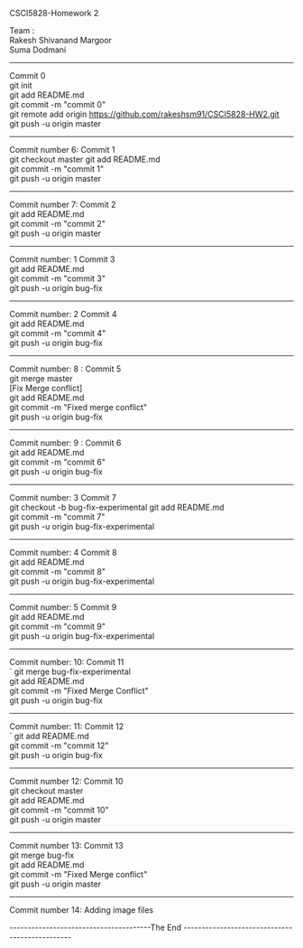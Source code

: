 CSCI5828-Homework 2

Team : <br>
Rakesh Shivanand Margoor<br> 
Suma Dodmani<br>

-----------------
Commit 0 <br>
git init <br>
git add README.md <br>
git commit -m "commit 0"<br> 
git remote add origin https://github.com/rakeshsm91/CSCI5828-HW2.git <br>
git push -u origin master <br>

-----------------
Commit number 6: Commit 1 <br>
git checkout master
git add README.md <br>
git commit -m "commit 1"<br> 
git push -u origin master <br>

-----------------
Commit number 7: Commit 2 <br>
git add README.md <br>
git commit -m "commit 2"<br> 
git push -u origin master <br>

-----------------
Commit number: 1
Commit 3 <br>
git add README.md <br>
git commit -m "commit 3"<br> 
git push -u origin bug-fix <br>

-----------------
Commit number: 2
Commit 4 <br>
git add README.md <br>
git commit -m "commit 4"<br> 
git push -u origin bug-fix <br>

-----------------
Commit number: 8 : Commit 5 <br>
git merge master<br>
[Fix Merge conflict]<br>
git add README.md <br>
git commit -m "Fixed merge conflict"<br> 
git push -u origin bug-fix <br>

-----------------
Commit number: 9 : Commit 6 <br>
git add README.md <br>
git commit -m "commit 6"<br> 
git push -u origin bug-fix <br>

-----------------
Commit number: 3
Commit 7 <br>
git checkout -b bug-fix-experimental
git add README.md <br>
git commit -m "commit 7"<br> 
git push -u origin bug-fix-experimental <br>

-----------------
Commit number: 4
Commit 8 <br>
git add README.md <br>
git commit -m "commit 8"<br> 
git push -u origin bug-fix-experimental <br>

-----------------
Commit number: 5
Commit 9 <br>
git add README.md <br>
git commit -m "commit 9"<br> 
git push -u origin bug-fix-experimental <br>

-----------------
Commit number: 10: Commit 11 <br>`
git merge bug-fix-experimental <br>
git add README.md <br>
git commit -m "Fixed Merge Conflict"<br> 
git push -u origin bug-fix <br>

-----------------
Commit number: 11: Commit 12 <br>`
git add README.md <br>
git commit -m "commit 12"<br> 
git push -u origin bug-fix <br>

-----------------
Commit number 12: Commit 10 <br>
git checkout master<br>
git add README.md <br>
git commit -m "commit 10"<br> 
git push -u origin master <br>

------------------
Commit number 13: Commit 13 <br>
git merge bug-fix<br>
git add README.md <br>
git commit -m "Fixed Merge conflict"<br> 
git push -u origin master <br>

------------------
Commit number 14: 
Adding image files

---------------------------------------The End -----------------------------------------------




